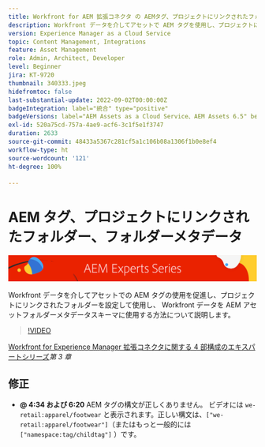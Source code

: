 ```yaml
---
title: Workfront for AEM 拡張コネクタ の AEMタグ、プロジェクトにリンクされたフォルダー、フォルダーメタデータ
description: Workfront データを介してアセットで AEM タグを使用し、プロジェクトにリンクされたフォルダーを使用し、Workfront データを AEM アセットフォルダーメタデータスキーマに使用する方法について説明します。
version: Experience Manager as a Cloud Service
topic: Content Management, Integrations
feature: Asset Management
role: Admin, Architect, Developer
level: Beginner
jira: KT-9720
thumbnail: 340333.jpeg
hidefromtoc: false
last-substantial-update: 2022-09-02T00:00:00Z
badgeIntegration: label="統合" type="positive"
badgeVersions: label="AEM Assets as a Cloud Service、AEM Assets 6.5" before-title="false"
exl-id: 520a75cd-757a-4ae9-acf6-3c1f5e1f3747
duration: 2633
source-git-commit: 48433a5367c281cf5a1c106b08a1306f1b0e8ef4
workflow-type: ht
source-wordcount: '121'
ht-degree: 100%

---
```


# AEM タグ、プロジェクトにリンクされたフォルダー、フォルダーメタデータ

![AEM エキスパートシリーズ](./assets/banner.png)

Workfront データを介してアセットでの AEM タグの使用を促進し、プロジェクトにリンクされたフォルダーを設定して使用し、 Workfront データを AEM アセットフォルダーメタデータスキーマに使用する方法について説明します。

>[!VIDEO](https://video.tv.adobe.com/v/340333?quality=12&learn=on)

[Workfront for Experience Manager 拡張コネクタに関する 4 部構成のエキスパートシリーズ&#x200B;](./overview.md)_第 3 章_

## 修正

+ __@ 4:34 および 6:20__ AEM タグの構文が正しくありません。 ビデオには `we-retail:apparel/footwear` と表示されます。正しい構文は、`["we-retail:apparel/footwear"]`（またはもっと一般的には `["namespace:tag/childtag"]` ）です。
